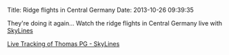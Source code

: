 Title: Ridge flights in Central Germany
Date: 2013-10-26 09:39:35

They're doing it again... Watch the ridge flights in Central Germany live with
[SkyLines](https://www.skylines-project.org)

[Live Tracking of Thomas PG - SkyLines](https://www.skylines-project.org/tracking/1226,396,960,44,2163)

